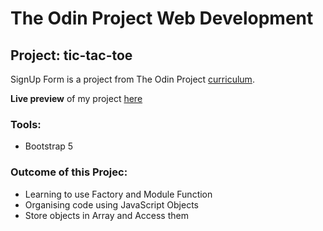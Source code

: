 # The Odin Project Web Development 
## Project:  tic-tac-toe

SignUp Form is a project from The Odin Project [curriculum](https://www.theodinproject.com/lessons/node-path-javascript-tic-tac-toe).

**Live preview** of my project [here](https://nathimamba.github.io/tic-tac-toe/)

### Tools: ###
* Bootstrap 5

### Outcome of this Projec: ###
* Learning to use Factory and Module Function
* Organising code using JavaScript Objects
* Store objects in Array and Access them
